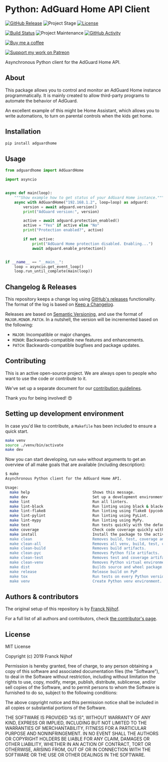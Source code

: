# Python: AdGuard Home API Client

[![GitHub Release][releases-shield]][releases]
![Project Stage][project-stage-shield]
[![License][license-shield]](LICENSE.md)

[![Build Status][build-shield]][build]
![Project Maintenance][maintenance-shield]
[![GitHub Activity][commits-shield]][commits]

[![Buy me a coffee][buymeacoffee-shield]][buymeacoffee]

[![Support my work on Patreon][patreon-shield]][patreon]

Asynchronous Python client for the AdGuard Home API.

## About

This package allows you to control and monitor an AdGuard Home instance
programmatically. It is mainly created to allow third-party programs to automate
the behavior of AdGuard.

An excellent example of this might be Home Assistant, which allows you to write
automations, to turn on parental controls when the kids get home.

## Installation

```bash
pip install adguardhome
```

## Usage

```python
from adguardhome import AdGuardHome

import asyncio


async def main(loop):
    """Show example how to get status of your AdGuard Home instance."""
    async with AdGuardHome("192.168.1.2", loop=loop) as adguard:
        version = await adguard.version()
        print("AdGuard version:", version)

        active = await adguard.protection_enabled()
        active = "Yes" if active else "No"
        print("Protection enabled?", active)

        if not active:
            print("AdGuard Home protection disabled. Enabling...")
            await adguard.enable_protection()


if __name__ == "__main__":
    loop = asyncio.get_event_loop()
    loop.run_until_complete(main(loop))
```

## Changelog & Releases

This repository keeps a change log using [GitHub's releases][releases]
functionality. The format of the log is based on
[Keep a Changelog][keepchangelog].

Releases are based on [Semantic Versioning][semver], and use the format
of ``MAJOR.MINOR.PATCH``. In a nutshell, the version will be incremented
based on the following:

- ``MAJOR``: Incompatible or major changes.
- ``MINOR``: Backwards-compatible new features and enhancements.
- ``PATCH``: Backwards-compatible bugfixes and package updates.

## Contributing

This is an active open-source project. We are always open to people who want to
use the code or contribute to it.

We've set up a separate document for our
[contribution guidelines](CONTRIBUTING.md).

Thank you for being involved! :heart_eyes:

## Setting up development environment

In case you'd like to contribute, a `Makefile` has been included to ensure a
quick start.

```bash
make venv
source ./venv/bin/activate
make dev
```

Now you can start developing, run `make` without arguments to get an overview
of all make goals that are available (including description):

```bash
$ make
Asynchronous Python client for the AdGuard Home API.

Usage:
  make help                            Shows this message.
  make dev                             Set up a development environment.
  make lint                            Run all linters.
  make lint-black                      Run linting using black & blacken-docs.
  make lint-flake8                     Run linting using flake8 (pycodestyle/pydocstyle).
  make lint-pylint                     Run linting using PyLint.
  make lint-mypy                       Run linting using MyPy.
  make test                            Run tests quickly with the default Python.
  make coverage                        Check code coverage quickly with the default Python.
  make install                         Install the package to the active Python's site-packages.
  make clean                           Removes build, test, coverage and Python artifacts.
  make clean-all                       Removes all venv, build, test, coverage and Python artifacts.
  make clean-build                     Removes build artifacts.
  make clean-pyc                       Removes Python file artifacts.
  make clean-test                      Removes test and coverage artifacts.
  make clean-venv                      Removes Python virtual environment artifacts.
  make dist                            Builds source and wheel package.
  make release                         Release build on PyP
  make tox                             Run tests on every Python version with tox.
  make venv                            Create Python venv environment.
```

## Authors & contributors

The original setup of this repository is by [Franck Nijhof][frenck].

For a full list of all authors and contributors,
check [the contributor's page][contributors].

## License

MIT License

Copyright (c) 2019 Franck Nijhof

Permission is hereby granted, free of charge, to any person obtaining a copy
of this software and associated documentation files (the "Software"), to deal
in the Software without restriction, including without limitation the rights
to use, copy, modify, merge, publish, distribute, sublicense, and/or sell
copies of the Software, and to permit persons to whom the Software is
furnished to do so, subject to the following conditions:

The above copyright notice and this permission notice shall be included in all
copies or substantial portions of the Software.

THE SOFTWARE IS PROVIDED "AS IS", WITHOUT WARRANTY OF ANY KIND, EXPRESS OR
IMPLIED, INCLUDING BUT NOT LIMITED TO THE WARRANTIES OF MERCHANTABILITY,
FITNESS FOR A PARTICULAR PURPOSE AND NONINFRINGEMENT. IN NO EVENT SHALL THE
AUTHORS OR COPYRIGHT HOLDERS BE LIABLE FOR ANY CLAIM, DAMAGES OR OTHER
LIABILITY, WHETHER IN AN ACTION OF CONTRACT, TORT OR OTHERWISE, ARISING FROM,
OUT OF OR IN CONNECTION WITH THE SOFTWARE OR THE USE OR OTHER DEALINGS IN THE
SOFTWARE.

[build-shield]: https://dev.azure.com/frenck/python-adguardhome/_apis/build/status/frenck.python-adguardhome?branchName=master
[build]: https://dev.azure.com/frenck/python-adguardhome/_build/latest?definitionId=2&branchName=master
[buymeacoffee-shield]: https://www.buymeacoffee.com/assets/img/guidelines/download-assets-sm-2.svg
[buymeacoffee]: https://www.buymeacoffee.com/frenck
[commits-shield]: https://img.shields.io/github/commit-activity/y/frenck/python-adguardhome.svg
[commits]: https://github.com/frenck/python-adguardhome/commits/master
[contributors]: https://github.com/frenck/python-adguardhome/graphs/contributors
[frenck]: https://github.com/frenck
[keepchangelog]: http://keepachangelog.com/en/1.0.0/
[license-shield]: https://img.shields.io/github/license/frenck/python-adguardhome.svg
[maintenance-shield]: https://img.shields.io/maintenance/yes/2019.svg
[patreon-shield]: https://www.frenck.nl/images/patreon.png
[patreon]: https://www.patreon.com/frenck
[project-stage-shield]: https://img.shields.io/badge/project%20stage-experimental-yellow.svg
[releases-shield]: https://img.shields.io/github/release/frenck/python-adguardhome.svg
[releases]: https://github.com/frenck/python-adguardhome/releases
[semver]: http://semver.org/spec/v2.0.0.html
